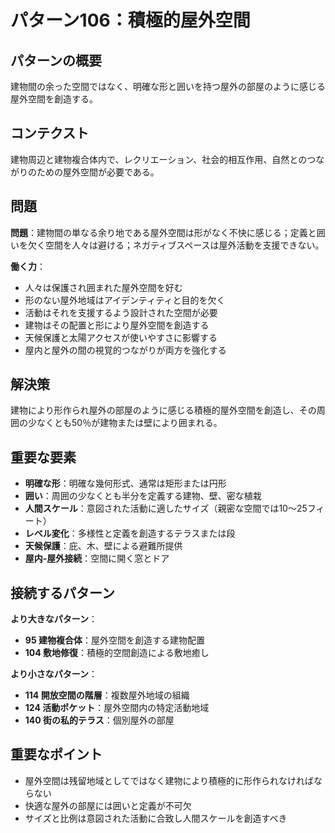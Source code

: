 # パターン106：積極的屋外空間

## パターンの概要
建物間の余った空間ではなく、明確な形と囲いを持つ屋外の部屋のように感じる屋外空間を創造する。

## コンテクスト
建物周辺と建物複合体内で、レクリエーション、社会的相互作用、自然とのつながりのための屋外空間が必要である。

## 問題
**問題**：建物間の単なる余り地である屋外空間は形がなく不快に感じる；定義と囲いを欠く空間を人々は避ける；ネガティブスペースは屋外活動を支援できない。

**働く力**：
- 人々は保護され囲まれた屋外空間を好む
- 形のない屋外地域はアイデンティティと目的を欠く
- 活動はそれを支援するよう設計された空間が必要
- 建物はその配置と形により屋外空間を創造する
- 天候保護と太陽アクセスが使いやすさに影響する
- 屋内と屋外の間の視覚的つながりが両方を強化する

## 解決策
建物により形作られ屋外の部屋のように感じる積極的屋外空間を創造し、その周囲の少なくとも50％が建物または壁により囲まれる。

## 重要な要素
- **明確な形**：明確な幾何形式、通常は矩形または円形
- **囲い**：周囲の少なくとも半分を定義する建物、壁、密な植栽
- **人間スケール**：意図された活動に適したサイズ（親密な空間では10〜25フィート）
- **レベル変化**：多様性と定義を創造するテラスまたは段
- **天候保護**：庇、木、壁による避難所提供
- **屋内-屋外接続**：空間に開く窓とドア

## 接続するパターン
**より大きなパターン**：
- **95 建物複合体**：屋外空間を創造する建物配置
- **104 敷地修復**：積極的空間創造による敷地癒し

**より小さなパターン**：
- **114 開放空間の階層**：複数屋外地域の組織
- **124 活動ポケット**：屋外空間内の特定活動地域
- **140 街の私的テラス**：個別屋外の部屋

## 重要なポイント
- 屋外空間は残留地域としてではなく建物により積極的に形作られなければならない
- 快適な屋外の部屋には囲いと定義が不可欠
- サイズと比例は意図された活動に合致し人間スケールを創造すべき